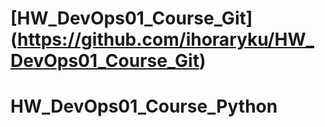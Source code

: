 # [HW_DevOps01_Course_Git] (https://github.com/ihoraryku/HW_DevOps01_Course_Git)
# HW_DevOps01_Course_Python
